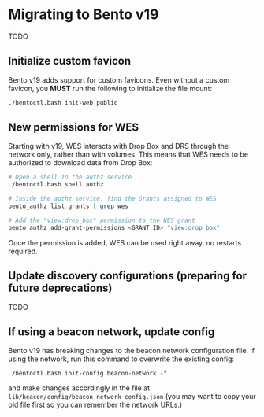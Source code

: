 # Migrating to Bento v19

TODO


## Initialize custom favicon

Bento v19 adds support for custom favicons. Even without a custom favicon, you **MUST** run the following to initialize 
the file mount:

```bash
./bentoctl.bash init-web public
```


## New permissions for WES

Starting with v19, WES interacts with Drop Box and DRS through the network only, rather than with volumes.
This means that WES needs to be authorized to download data from Drop Box:

```bash
# Open a shell in the authz service
./bentoctl.bash shell authz

# Inside the authz service, find the Grants assigned to WES
bento_authz list grants | grep wes

# Add the "view:drop_box" permission to the WES grant
bento_authz add-grant-permissions <GRANT ID> "view:drop_box"
```

Once the permission is added, WES can be used right away, no restarts required.


## Update discovery configurations (preparing for future deprecations)

TODO


## If using a beacon network, update config

Bento v19 has breaking changes to the beacon network configuration file. If using the network, run this command to 
overwrite the existing config: 

`./bentoctl.bash init-config beacon-network -f`

and make changes accordingly in the file at `lib/beacon/config/beacon_network_config.json` (you may want to copy your 
old file first so you can remember the network URLs.)
